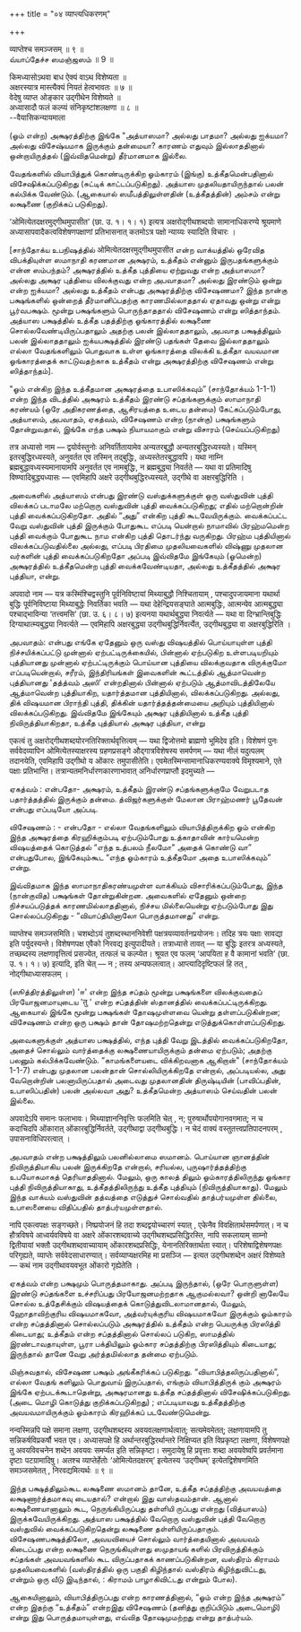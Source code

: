 +++
title = "०४ व्याप्त्यधिकरणम्"

+++

व्याप्तेश्च समञ्जसम् ॥ ९ ॥  
வ்யாப்தேச்ச ஸமஞ்ஜஸம் ॥ 9 ॥

किमध्यासोऽथवा बाध ऐक्यं वाऽथ विशेष्यता ॥  
अक्षरस्यात्र मास्त्यैक्यं नियतं हेत्वभावतः ॥ ७ ॥  
वेदेषु व्याप्त ओङ्कार उद्गीथेन विशेष्यते ॥  
अध्यासादौ फलं कल्प्यं संनिकृष्टांशलक्षणा ॥ ८ ॥  
--वैयासिकन्यायमाला

(ஓம் என்ற) அக்ஷரத்திற்கு இங்கே "அத்யாஸமா? அல்லது பாதமா? அல்லது ஐக்யமா?
அல்லது விசேஷ்யமாக இருக்கும் தன்மையா? காரணம் எதுவும் இல்லாததினால்
ஒன்றாயிருத்தல் (இவ்விதமென்று) தீர்மானமாக இல்லை.

வேதங்களில் வியாபித்துக் கொண்டிருக்கிற ஓம்காரம் (இங்கு) உத்கீதமென்பதினால்
விசேஷிக்கப்படுகிறது (சுட்டிக் காட்டப்படுகிறது). அத்யாஸ
முதலியதாயிருந்தால் பலன் கல்பிக்க வேண்டும். (ஆகையால் ஸமீபத்திலுள்ளதின்
(உத்கீதத்தின்) அம்சம் என்று லக்ஷணை (குறிக்கப் படுகிறது).

‘ओमित्येतदक्षरमुद्गीथमुपासीत’ (छा. उ. १। १। १) इत्यत्र
अक्षरोद्गीथशब्दयोः सामानाधिकरण्ये श्रूयमाणे
अध्यासापवादैकत्वविशेषणपक्षाणां प्रतिभासनात् कतमोऽत्र पक्षो न्याय्यः
स्यादिति विचारः ।

\[சாந்தோக்ய உபநிஷத்தில் ओमित्येतदक्षरमुद्गीथमुपासीत என்ற வாக்யத்தில்
ஒரேவித விபக்தியுள்ள ஸமாநாதி கரணமான அக்ஷரம், உத்கீதம் என்னும்
இருபதங்களுக்கும் என்ன ஸம்பந்தம்? அக்ஷரத்தில் உத்கீத புத்தியை ஏற்றுவது
என்ற அத்யாஸமா? அல்லது அக்ஷர புத்தியை விலக்குவது என்ற அபவாதமா? அல்லது
இரண்டும் ஒன்று என்ற ஐக்யமா? அல்லது உத்கீதம் என்பது அக்ஷரத்திற்கு
விசேஷணமா? இந்த நான்கு பக்ஷங்களில் ஒன்றைத் தீர்மானிப்பதற்கு
காரணமில்லாததால் ஏதாவது ஒன்று என்று பூர்வபக்ஷம். மூன்று பக்ஷங்களும்
பொருந்தாததால் விசேஷணம் என்று ஸித்தாந்தம். அத்யாஸ பக்ஷத்தில் உத்கீத
பதத்திற்கு ஓங்காரத்தில் லக்ஷணை சொல்லவேண்டியிருப்பதாலும் அதற்கு பலன்
இல்லாததாலும், அபவாத பக்ஷத்திலும் பலன் இல்லாததாலும் ஐக்யபக்ஷத்தில் இரண்டு
பதங்கள் தேவை இல்லாததாலும் எல்லா வேதங்களிலும் பொதுவாக உள்ள ஓங்காரத்தை
விலக்கி உத்கீதா வயவமான ஓங்காரத்தைக் காட்டுவதற்காக உத்கீதம் என்று
அக்ஷரத்திற்கு விசேஷணம் என்று ஸித்தாந்தம்\].

"ஓம் என்கிற இந்த உத்கீதமான அக்ஷரத்தை உபாஸிக்கவும்” (சாந்தோக்யம் 1-1-1)
என்ற இந்த விடத்தில் அக்ஷரம் உத்கீதம் இரண்டு சப்தங்களுக்கும் ஸாமாநாதி
கரண்யம் (ஒரே அதிகரணத்தை, ஆசிரயத்தை உடைய தன்மை) கேட்கப்படும்போது,
அத்யாஸம், அபவாதம், ஏகத்வம், விசேஷணம் என்ற (நான்கு) பக்ஷங்களும்
தோன்றுவதால், இங்கே எந்த பக்ஷம் நியாயமாகும் என்று விசாரம்
(செய்யப்படுகிறது)

तत्र अध्यासो नाम — द्वयोर्वस्तुनोः अनिवर्तितायामेव अन्यतरबुद्धौ
अन्यतरबुद्धिरध्यस्यते। यस्मिन् इतरबुद्धिरध्यस्यते, अनुवर्तत एव तस्मिन्
तद्बुद्धिः, अध्यस्तेतरबुद्धावपि। यथा नाम्नि
ब्रह्मबुद्धावध्यस्यमानायामपि अनुवर्तत एव नामबुद्धिः, न ब्रह्मबुद्ध्या
निवर्तते — यथा वा प्रतिमादिषु विष्ण्वादिबुद्ध्यध्यासः — एवमिहापि अक्षरे
उद्गीथबुद्धिरध्यस्यते, उद्गीथे वा अक्षरबुद्धिरिति ।

அவைகளில் அத்யாஸம் என்பது இரண்டு வஸ்துக்களுக்குள் ஒரு வஸ்துவின் புத்தி
விலக்கப் படாமலே மற்றொரு வஸ்துவின் புத்தி வைக்கப்படுகிறது; எதில்
மற்றொன்றின் புத்தி வைக்கப்படுகிறதோ. அதில் “அது” என்கிற புத்தி
கூடவேயிருக்கும். வைக்கப்பட்ட வேறு வஸ்துவின் புத்தி இருக்கும் போதுகூட
எப்படி யென்றால் நாமாவில் பிரஹ்மமென்ற புத்தி வைக்கும் போதுகூட நாம என்கிற
புத்தி தொடர்ந்து வருகிறது. பிரஹ்ம புத்தியினால் விலக்கப்படுவதில்லை
அல்லது, எப்படி பிரதிமை முதலியவைகளில் விஷ்ணு முதலான வர்களின் புத்தி
வைக்கப்படுகிறதோ அப்படி இவ்விதமே இங்கேயும் (ஓமென்ற) அக்ஷரத்தில்
உத்கீதமென்ற புத்தி வைக்கவேண்டியதா, அல்லது உத்கீதத்தில் அக்ஷர புத்தியா,
என்று.

अपवादो नाम — यत्र कस्मिंश्चिद्वस्तुनि पूर्वनिविष्टायां मिथ्याबुद्धौ
निश्चितायाम् , पश्चादुपजायमाना यथार्था बुद्धिः पूर्वनिविष्टाया
मिथ्याबुद्धेः निवर्तिका भवति — यथा देहेन्द्रियसङ्घाते आत्मबुद्धिः,
आत्मन्येव आत्मबुद्ध्या पश्चाद्भाविन्या ‘तत्त्वमसि’ (छा. उ. ६। ८। ७)
इत्यनया यथार्थबुद्ध्या निवर्त्यते — यथा वा दिग्भ्रान्तिबुद्धिः
दिग्याथात्म्यबुद्ध्या निवर्त्यते — एवमिहापि अक्षरबुद्ध्या
उद्गीथबुद्धिर्निवर्त्येत, उद्गीथबुद्ध्या वा अक्षरबुद्धिरिति ।

அபவாதம்: என்பது எங்கே ஏதேனும் ஒரு வஸ்து விஷயத்தில் பொய்யாயுள்ள புத்தி
நிச்சயிக்கப்பட்டு முன்னால் ஏற்பட்டிருக்கையில், பின்னால் ஏற்படுகிற
உள்ளபடியறியும் புத்தியானது முன்னால் ஏற்பட்டிருக்கும் பொய்யான புத்தியை
விலக்குவதாக விருக்குமோ எப்படியென்றால், சரீரம், இந்திரியங்கள் இவைகளின்
கூட்டத்தில் ஆத்மாவென்ற புத்தியானது 'தத்த்வம் அஸி' என்றதினால் பின்னால்
ஏற்படும் ஆத்மாவிடத்திலேயே ஆத்மாவென்ற புத்தியாகிற, யதார்த்தமான
புத்தியினால், விலக்கப்படுகிறது. அல்லது, திக் விஷயமான பிராந்தி புத்தி,
திக்கின் யதார்த்தத்தன்மையை அறியும் புத்தியினால் விலக்கப்படுகிறது.
இவ்விதமே இங்கேயும் அக்ஷர புத்தியினால் உத்கீத புத்தி நிவிருத்தியாகிறதா,
உத்கீத புத்தியால் அக்ஷர புத்தியா, என்று

एकत्वं तु अक्षरोद्गीथशब्दयोरनतिरिक्तार्थवृत्तित्वम् — यथा द्विजोत्तमो
ब्राह्मणो भूमिदेव इति। विशेषणं पुनः सर्ववेदव्यापिन ओमित्येतस्याक्षरस्य
ग्रहणप्रसङ्गे औद्गात्रविशेषस्य समर्पणम् — यथा नीलं यदुत्पलम् तदानयेति,
एवमिहापि उद्गीथो य ओंकारः तमुपासीतेति। एवमेतस्मिन्सामानाधिकरण्यवाक्ये
विमृश्यमाने, एते पक्षाः प्रतिभान्ति। तत्रान्यतमनिर्धारणकारणाभावात्
अनिर्धारणप्राप्तौ इदमुच्यते —

ஏகத்வம் : என்பதோ- அக்ஷரம், உத்கீதம் இரண்டு சப்தங்களுக்குமே வேறுபடாத
பதார்த்தத்தில் இருக்கும் தன்மை. த்விஜர்களுக்குள் மேலான பிராஹ்மணர்
பூதேவன் என்பது எப்படியோ அப்படி.

விசேஷணம் : - என்பதோ - எல்லா வேதங்களிலும் வியாபித்திருக்கிற ஓம் என்கிற
இந்த அக்ஷரத்தை கிரஹிக்கும்படி ஏற்படும்போது உத்காதாவின் கார்யமென்ற
விஷயத்தைக் கொடுத்தல் “எந்த உத்பலம் நீலமோ" அதைக் கொண்டு வா” என்பதுபோல,
இங்கேயும்கூட “எந்த ஓம்காரம் உத்கீதமோ அதை உபாஸிக்கவும்” என்று.

இவ்விதமாக இந்த ஸாமாநாதிகரண்யமுள்ள வாக்கியம் விசாரிக்கப்படும்போது, இந்த
(நான்குவித) பக்ஷங்கள் தோன்றுகின்றன. அவைகளில் ஏதேனும் ஒன்றை
நிச்சயப்படுத்தக் காரணமில்லாததினால், நிச்சய மில்லையென்று ஏற்படும்போது இது
சொல்லப்படுகிறது - “வியாப்தியினாலோ பொருத்தமானது” என்று.

व्याप्तेश्च समञ्जसमिति। चशब्दोऽयं तुशब्दस्थाननिवेशी
पक्षत्रयव्यावर्तनप्रयोजनः। तदिह त्रयः पक्षाः सावद्या इति
पर्युदस्यन्ते। विशेषणपक्ष एवैको निरवद्य इत्युपादीयते। तत्राध्यासे
तावत् — या बुद्धिः इतरत्र अध्यस्यते, तच्छब्दस्य लक्षणावृत्तित्वं
प्रसज्येत, तत्फलं च कल्प्येत। श्रूयत एव फलम् ‘आपयिता ह वै कामानां भवति’
(छा. उ. १। १। ७) इत्यादि, इति चेत् — न ; तस्य अन्यफलत्वात्।
आप्त्यादिदृष्टिफलं हि तत् , नोद्गीथाध्यासफलम् ।

(ஸூத்திரத்திலுள்ள) 'ஈ' என்ற இந்த சப்தம் மூன்று பக்ஷங்களை விலக்குவதைப்
பிரயோஜனமாயுடைய 'तु ' என்ற சப்தத்தின் ஸ்தானத்தில் வைக்கப்பட்டிருக்கிறது.
ஆகையால் இங்கே மூன்று பக்ஷங்கள் தோஷமுள்ளவை யென்று தள்ளப்படுகின்றன;
விசேஷணம் என்ற ஒரு பக்ஷம் தான் தோஷமற்றதென்று எடுத்துக்கொள்ளப்படுகிறது.

அவைகளுக்குள் அத்யாஸ பக்ஷத்தில், எந்த புத்தி வேறு இடத்தில்
வைக்கப்படுகிறதோ, அதைச் சொல்லும் வார்த்தைக்கு லக்ஷணையாயிருக்கும் தன்மை
ஏற்படும்; அதற்கு பலனும் கல்பிக்கவேண்டும். “காமங்களையடை விக்கிறவனாக
ஆகிறான்" (சாந்தோக்யம் 1-1-7) என்பது முதலான பலன்தான் சொல்லியிருக்கிறதே
என்றால், அப்படியல்ல, அது வேறொன்றின் பலனாயிருப்பதால் அடைவது முதலானதின்
திருஷ்டியின் (பாவிப்பதின், உபாஸிப்பதின்) பலன் அல்லவா அது? உத்கீதமென்ற
அத்யாஸம் செய்வதின் பலன் இல்லை.

अपवादेऽपि समानः फलाभावः। मिथ्याज्ञाननिवृत्तिः फलमिति चेत् , न;
पुरुषार्थोपयोगानवगमात्; न च कदाचिदपि ओंकारात् ओंकारबुद्धिर्निवर्तते,
उद्गीथाद्वा उद्गीथबुद्धिः। न चेदं वाक्यं वस्तुतत्त्वप्रतिपादनपरम् ,
उपासनाविधिपरत्वात् ।

அபவாதம் என்ற பக்ஷத்திலும் பலனில்லாமை ஸமானம். பொய்யான ஞானத்தின்
நிவிருத்தியாகிய பலன் இருக்கிறதே என்றால், சரியல்ல, புருஷார்த்தத்திற்கு
உபயோகமாகத் தெரியாததினால். மேலும், ஒரு காலத் திலும் ஓம்காரத்திலிருந்து
ஓங்கார புத்தி நிவிருத்தியாகாது, உத்கீதத்திலிருந்து உத்கீத புத்தியும்
(நிவிருத்தியாகாது). மேலும் இந்த வாக்யம் வஸ்துவின் தத்வத்தை எடுத்துச்
சொல்வதில் தாத்பர்யமுள்ள தில்லை, உபாஸனையை விதிப்பதில் தாத்பர்யமுள்ளதால்.

नापि एकत्वपक्षः सङ्गच्छते। निष्प्रयोजनं हि तदा शब्दद्वयोच्चारणं स्यात्
, एकेनैव विवक्षितार्थसमर्पणात्। न च हौत्रविषये आध्वर्यवविषये वा अक्षरे
ओंकारशब्दवाच्ये उद्गीथशब्दप्रसिद्धिरस्ति, नापि सकलायाम् साम्नो
द्वितीयायां भक्तौ उद्गीथशब्दवाच्यायाम् ओंकारशब्दप्रसिद्धिः,
येनानतिरिक्तार्थता स्यात्। परिशेषाद्विशेषणपक्षः परिगृह्यते, व्याप्तेः
सर्ववेदसाधारण्यात्। सर्वव्याप्यक्षरमिह मा प्रसञ्जि — इत्यत उद्गीथशब्देन
अक्षरं विशेष्यते — कथं नाम उद्गीथावयवभूत ओंकारो गृह्येतेति ।

ஏகத்வம் என்ற பக்ஷமும் பொருத்தமாகாது. அப்படி இருந்தால், (ஒரே பொருளுள்ள)
இரண்டு சப்தங்களை உச்சரிப்பது பிரயோஜனமற்றதாக ஆகுமல்லவா? ஒன்றி னாலேயே
சொல்ல உத்தேசிக்கும் விஷயத்தைக் கொடுத்துவிடலாமானதால், மேலும்,
ஹோதாவிற்குரிய விஷயமாகவோ, அத்வர்யுக்குரிய விஷயமாகவோ இருக்கும் ஓம்காரம்
என்ற சப்தத்தினால் சொல்லப்படும் அக்ஷரத்தில் உத்கீதம் என்ற பெயருக்கு
பிரஸித்தி கிடையாது; உத்கீதம் என்ற சப்தத்தினால் சொல்லப் படுகிற, ஸாமத்தில்
இரண்டாவதாயுள்ள, பூரா பக்தியிலும் ஓம்கார சப்தத்திற்கு பிரஸித்தியும்
கிடையாது; இருந்தால் தானே வேறு அர்த்தமில்லாத தன்மை ஏற்படும்.

மிஞ்சுவதால், விசேஷண பக்ஷம் அங்கீகரிக்கப் படுகிறது.
“வியாபித்தலிருப்பதினால்”, எல்லா வேதங் களிலும் பொதுவாய் இருப்பதால்,
எங்கும் வியாபித்திருக் கும் அக்ஷரம் இங்கே ஏற்படக்கூடாதென்று, அக்ஷரமானது
உத்கீத சப்தத்தினால் விசேஷிக்கப்படுகிறது. (அடை மொழி கொடுத்து
குறிக்கப்படுகிறது) ; எப்படியாவது உத்கீதத்திற்கு அவயவமாயிருக்கும்
ஓம்காரம் கிரஹிக்கப் படவேண்டுமென்று.

नन्वस्मिन्नपि पक्षे समाना लक्षणा, उद्गीथशब्दस्य अवयवलक्षणार्थत्वात्;
सत्यमेवमेतत्; लक्षणायामपि तु सन्निकर्षविप्रकर्षौ भवत एव। अध्यासपक्षे हि
अर्थान्तरबुद्धिरर्थान्तरे निक्षिप्यत इति विप्रकृष्टा लक्षणा, विशेषणपक्षे
तु अवयविवचनेन शब्देन अवयवः समर्प्यत इति सन्निकृष्टा। समुदायेषु हि
प्रवृत्ताः शब्दा अवयवेष्वपि प्रवर्तमाना दृष्टाः पटग्रामादिषु। अतश्च
व्याप्तेर्हेतोः ‘ओमित्येतदक्षरम्’ इत्येतस्य ‘उद्गीथम्’
इत्येतद्विशेषणमिति समञ्जसमेतत् , निरवद्यमित्यर्थः ॥ ९ ॥

இந்த பக்ஷத்திலும்கூட லக்ஷணை ஸமானம் தானே, உத்கீத சப்தத்திற்கு அவயவத்தை
லக்ஷணார்த்தமாகவு டையதால்? என்றால் இது வாஸ்தவம்தான். ஆனால் லக்ஷணையானாலும்
கூட, நெருங்கியிருப்பது தள்ளியி ருப்பது என்றது (வித்யாஸம்)
இருக்கவேயிருக்கிறது. அத்யாஸ பக்ஷத்தில் வேறொரு வஸ்துவின் புத்தி வேறொரு
வஸ்துவில் வைக்கப்படுகிறதென்று லக்ஷணை தள்ளியிருப்பதாகும்.
விசேஷணபக்ஷத்திலோ, அவயவியைச் சொல்லும் வார்த்தையினால் அவயவம் கிடைப்பது
என்ற லக்ஷணை நெருங்கியுள்ளது ஸமுதாயங் களில் பிரவிருத்திக்கும் சப்தங்கள்
அவயவங்களில் கூட விருப்பதாகக் காணப்படுகின்றன, வஸ்திரம் கிராமம்
முதலியவைகளில் (வஸ்திரத்தில் ஒரு பகுதி கிழிந்தால் வஸ்திரம்
கிழிந்துவிட்டது, என்றும் ஒரு வீடு இடிந்தால், : கிராமம் பாழாகிவிட்டது
என்றும் போல).

ஆகையினாலும், வியாபித்திருப்பது என்ற காரணத்தினால், “ஓம் என்ற இந்த
அக்ஷரம்” என்ற இதற்கு “உத்கீதம்” என்றஇது விசேஷணம் (தனித்து குறிப்பிடும்
அடைமொழி) என்று இது பொருத்தமாயுள்ளது, எவ்வித தோஷமுமற்றது என்று
தாத்பர்யம்.

